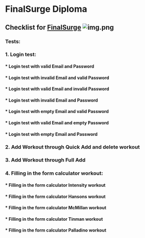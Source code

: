 # FinalSurge Diploma
## Checklist for [FinalSurge](https://log.finalsurge.com/login.cshtml)                                         ![img.png](img.png)
### Tests:
### 1. Login test:
####   * Login test with valid Email and Password
####   * Login test with invalid Email and valid Password
####   * Login test with valid Email and invalid Password
####   * Login test with invalid Email and Password  
####   * Login test with empty Email and valid Password
####   * Login test with valid Email and empty Password
####   * Login test with empty Email and Password
### 2. Add Workout through Quick Add and delete workout
### 3. Add Workout through Full Add
### 4. Filling in the form calculator workout:
####   * Filling in the form calculator Intensity workout
####   * Filling in the form calculator Hansons workout
####   * Filling in the form calculator McMillan workout
####   * Filling in the form calculator Tinman workout
####   * Filling in the form calculator Palladino workout




